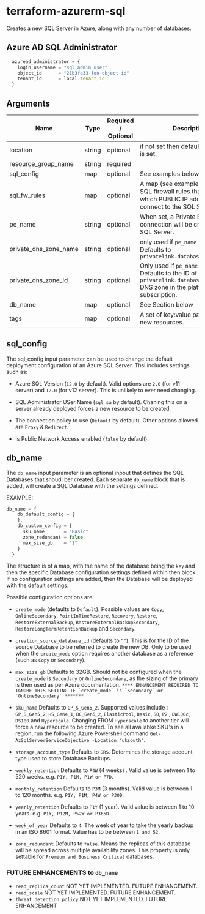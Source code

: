 # terraform-azurerm-sql

Creates a new SQL Server in Azure, along with any number of databases.

## Azure AD SQL Administrator

```js
  azuread_administrator = {
    login_username = "sql_admin_user"
    object_id      = "21b3fa33-foo-object-id"
    tenant_id      = local.tenant_id
  }
```

## Arguments

| Name | Type | Required / Optional | Description |
| -- | -- | -- | -- |
| location  | string | optional | if not set then default of 'uksouth' is set.  |
| resource_group_name | string | required |  |
| sql_config | map | optional | See examples below |
| sql_fw_rules | map | optional | A map (see example below) of SQL firewall rules that define which PUBLIC IP addresses can connect to the SQL Server. |
| pe_name | string | optional | When set, a Private Endpoint connection will be created for the SQL Server.  |
| private_dns_zone_name | string | optional | only used if `pe_name` is set. Defaults to `privatelink.database.windows.net`  |
| private_dns_zone_id | string | optional | Only used if `pe_name` is set. Defaults to the ID of the `privatelink.database.windows.net` DNS zone in the platform subscription. |
| db_name | map | optional | See Section below | 
| tags | map | optional | A set of key:value pairs to tag the new resources. |

## sql_config

The sql_config input parameter can be used to change the default deployment configuration of an Azure SQL Server. Thsi includes settings such as:

- Azure SQL Version (`12.0` by default). Valid options are `2.0` (for v11 server) and `12.0` (for v12 server). This is unlikely to ever need changing.

- SQL Administrator USer Name (`sql_sa` by default). Chaning this on a server already deployed forces a new resource to be created.

- The connection policy to use (`Default` by default). Other options allowed are `Proxy` & `Redirect`. 

- Is Public Network Access enabled (`false` by default).

## db_name

The `db_name` input parameter is an optional inpout that defines the SQL Databases that shoudl ber created. Each separate `db_name` block that is added, will create a SQL Database with the settings defined.

EXAMPLE:

```js
db_name = {
    db_default_config = {
    },
    db_custom_config = {
      sku_name       = "Basic"
      zone_redundant = false
      max_size_gb    = "1"
    }
  }

```

The structure is of a map, with the name of the database being the `key` and then the specific Database configuration settings defined within then block. If no configuration settings are added, then the Database will be deployed with the default settings.

Possible configuration options are:

- `create_mode` (defaults to `Default`). Possible values are `Copy`, `OnlineSecondary`, `PointInTimeRestore`, `Recovery`, `Restore`, `RestoreExternalBackup`, `RestoreExternalBackupSecondary`, `RestoreLongTermRetentionBackup` and `Secondary`.

- `creation_source_database_id` (defaults to `""`). This is for the ID of the source Database to be referred to create the new DB. Only to be used when the `create_mode` option requires another database as a reference (such as `Copy` or `Secondary`).

- `max_size_gb` Defaults to 32GB. Should not be configured when the `create_mode` is `Secondary` or `OnlineSecondary`, as the sizing of the primary is then used as per Azure documentation. ```**** ENHANCEMENT REQUIRED TO IGNORE THIS SETTING IF `create_mode` is `Secondary` or `OnlineSecondary` *******```

- `sku_name` Defaults to `GP_S_Gen5_2`. Supported values include : `GP_S_Gen5_2`, `HS_Gen4_1`, `BC_Gen5_2`, `ElasticPool`, `Basic`, `S0`, `P2` , `DW100c`, `DS100` and `Hyperscale`. Changing FROM `Hyperscale` to another tier will force a new resource to be created. To see all availabke SKU's in a region, run the following Azure Powershell command `Get-AzSqlServerServiceObjective -Location "uksouth"`.

- `storage_account_type` Defaults to `GRS`. Determines the storage account type used to store Database Backups.

- `weekly_retention` Defaults to `P4W` (4 weeks) . Valid value is between 1 to 520 weeks. e.g. `P1Y, P1M, P1W or P7D`.

- `monthly_retention` Defaults to `P3M` (3 months). Valid value is between 1 to 120 months. e.g. `P1Y, P1M, P4W or P30D`.

- `yearly_retention` Defaults to `P1Y` (1 year). Valid value is between 1 to 10 years. e.g. `P1Y, P12M, P52W or P365D`.

- `week_of_year` Defaults to `4`. The week of year to take the yearly backup in an ISO 8601 format. Value has to be between `1 and 52`.

- `zone_redundant` Defaults to `false`. Means the replicas of this database will be spread across multiple availability zones. This property is only settable for `Premium and Business Critical` databases.

### FUTURE ENHANCEMENTS to `db_name`

- `read_replica_count` NOT YET IMPLEMENTED. FUTURE ENHANCEMENT.
- `read_scale` NOT YET IMPLEMENTED. FUTURE ENHANCEMENT.
- `threat_detection_policy` NOT YET IMPLEMENTED. FUTURE ENHANCEMENT
